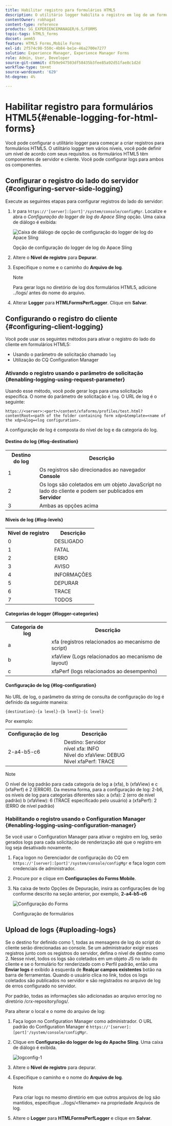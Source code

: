 ```yaml
---
title: Habilitar registro para formulários HTML5
description: O utilitário logger habilita o registro em log de um formulário e ajuda a depurar problemas relacionados ao formulário.
contentOwner: robhagat
content-type: reference
products: SG_EXPERIENCEMANAGER/6.5/FORMS
topic-tags: hTML5_forms
docset: aem65
feature: HTML5 Forms,Mobile Forms
exl-id: 2f574c98-550c-4b84-be1e-46a2700e7277
solution: Experience Manager, Experience Manager Forms
role: Admin, User, Developer
source-git-commit: d7b9e947503df58435b3fee85a92d51fae8c1d2d
workflow-type: tm+mt
source-wordcount: '629'
ht-degree: 4%

---
```


# Habilitar registro para formulários HTML5{#enable-logging-for-html-forms}

Você pode configurar o utilitário logger para começar a criar registros para formulários HTML5. O utilitário logger tem vários níveis, você pode definir um nível de acordo com seus requisitos. os formulários HTML5 têm componentes de servidor e cliente. Você pode configurar logs para ambos os componentes.

## Configurar o registro do lado do servidor {#configuring-server-side-logging}

Execute as seguintes etapas para configurar registros do lado do servidor:

1. Ir para `https://'[server]:[port]'/system/console/configMgr`. Localize e abra o *Configuração do logger de log do Apace Sling* opção. Uma caixa de diálogo é exibida:

   ![ Caixa de diálogo de opção de configuração do logger de log do Apace Sling](assets/logconfig.png)

   Opção de configuração do logger de log do Apace Sling

1. Altere o **Nível de registro** para **Depurar**.

1. Especifique o nome e o caminho do **Arquivo de log**.

   >[!NOTE]
   >
   >Para gerar logs no diretório de log dos formulários HTML5, adicione ../logs/ antes do nome do arquivo.

1. Alterar **Logger** para **HTMLFormsPerfLogger**. Clique em **Salvar**.

## Configurando o registro do cliente {#configuring-client-logging}

Você pode usar os seguintes métodos para ativar o registro do lado do cliente em formulários HTML5:

* Usando o parâmetro de solicitação chamado `log`
* Utilização do CQ Configuration Manager

### Ativando o registro usando o parâmetro de solicitação {#enabling-logging-using-request-parameter}

Usando esse método, você pode gerar logs para uma solicitação específica. O nome do parâmetro de solicitação é `log`. O URL de log é o seguinte:

`https://<server>:<port>/content/xfaforms/profiles/test.html?contentRoot=<path of the folder containing form xdp>&template=<name of the xdp>&log=<log configuration>.`

A configuração de log é composta do nível de log e da categoria do log.

#### Destino do log {#log-destination}

<table>
 <tbody>
  <tr>
   <th><strong>Destino do log</strong></th>
   <th><strong>Descrição</strong></th>
  </tr>
  <tr>
   <td>1</td>
   <td>Os registros são direcionados ao navegador <strong>Console</strong></td>
  </tr>
  <tr>
   <td>2</td>
   <td>Os logs são coletados em um objeto JavaScript no lado do cliente e podem ser publicados em <strong>Servidor</strong> </td>
  </tr>
  <tr>
   <td>3</td>
   <td>Ambas as opções acima<br /> </td>
  </tr>
 </tbody>
</table>

#### Níveis de log {#log-levels}

<table>
 <tbody>
  <tr>
   <th>Nível de registro</th>
   <th>Descrição</th>
  </tr>
  <tr>
   <td>0</td>
   <td>DESLIGADO<br type="_moz" /> </td>
  </tr>
  <tr>
   <td>1</td>
   <td>FATAL<br type="_moz" /> </td>
  </tr>
  <tr>
   <td>2</td>
   <td>ERRO<br type="_moz" /> </td>
  </tr>
  <tr>
   <td>3</td>
   <td>AVISO<br type="_moz" /> </td>
  </tr>
  <tr>
   <td>4</td>
   <td>INFORMAÇÕES<br type="_moz" /> </td>
  </tr>
  <tr>
   <td>5</td>
   <td>DEPURAR<br type="_moz" /> </td>
  </tr>
  <tr>
   <td>6</td>
   <td>TRACE<br type="_moz" /> </td>
  </tr>
  <tr>
   <td>7</td>
   <td>TODOS<br type="_moz" /> </td>
  </tr>
 </tbody>
</table>

#### Categorias de logger {#logger-categories}

<table>
 <tbody>
  <tr>
   <th>Categoria de log</th>
   <th>Descrição</th>
  </tr>
  <tr>
   <td>a</td>
   <td>xfa (registros relacionados ao mecanismo de script)</td>
  </tr>
  <tr>
   <td>b</td>
   <td>xfaView (Logs relacionados ao mecanismo de layout)<br type="_moz" /> </td>
  </tr>
  <tr>
   <td>c</td>
   <td>xfaPerf (logs relacionados ao desempenho)<br type="_moz" /> </td>
  </tr>
 </tbody>
</table>

#### Configuração de log {#log-configuration}

No URL de log, o parâmetro da string de consulta de configuração do log é definido da seguinte maneira:

`{destination}-{a level}-{b level}-{c level}`

Por exemplo:

<table>
 <tbody>
  <tr>
   <th>Configuração de log</th>
   <th>Descrição</th>
  </tr>
  <tr>
   <td>2-a4-b5-c6<br type="_moz" /> </td>
   <td>Destino: Servidor<br /> nível xfa: INFO<br /> Nível do xfaView: DEBUG<br /> Nível xfaPerf: TRACE</td>
  </tr>
 </tbody>
</table>

>[!NOTE]
>
>O nível de log padrão para cada categoria de log a (xfa), b (xfaView) e c (xfaPerf) é 2 (ERROR). Da mesma forma, para a configuração de log: 2-b6, os níveis de log para categorias diferentes são:
>a (xfa): 2 (erro de nível padrão)
>b (xfaView): 6 (TRACE especificado pelo usuário)
>a (xfaPerf): 2 (ERRO de nível padrão)

### Habilitando o registro usando o Configuration Manager {#enabling-logging-using-configuration-manager}

Se você usar o Configuration Manager para ativar o registro em log, serão gerados logs para cada solicitação de renderização até que o registro em log seja desativado novamente.

1. Faça logon no Gerenciador de configuração do CQ em `https://'[server]:[port]'/system/console/configMgr` e faça logon com credenciais de administrador.
1. Procure por e clique em **Configurações do Forms Mobile**.
1. Na caixa de texto Opções de Depuração, insira as configurações de log conforme descrito na seção anterior, por exemplo, **2-a4-b5-c6**

   ![Configuração do Forms](assets/forms_configuration.png)

   Configuração de formulários

## Upload de logs {#uploading-logs}

Se o destino for definido como 1, todas as mensagens de log do script do cliente serão direcionadas ao console. Se um administrador exigir esses registros junto com os registros do servidor, defina o nível de destino como 2. Nesse nível, todos os logs são coletados em um objeto JS no lado do cliente e se o formulário for renderizado com o Perfil padrão, então uma **Enviar logs** é exibido à esquerda de **Realçar campos existentes** botão na barra de ferramentas. Quando o usuário clica no link, todos os logs coletados são publicados no servidor e são registrados no arquivo de log de erros configurado no servidor.

Por padrão, todas as informações são adicionadas ao arquivo error.log no diretório /crx-repository/logs/.

Para alterar o local e o nome do arquivo de log:

1. Faça logon no Configuration Manager como administrador. O URL padrão do Configuration Manager é `https://'[server]:[port]'/system/console/configMgr`.
1. Clique em **Configuração do logger de log do Apache Sling**. Uma caixa de diálogo é exibida.

   ![logconfig-1](assets/logconfig-1.png)

1. Altere o **Nível de registro** para depurar.

1. Especifique o caminho e o nome do **Arquivo de log**.

   >[!NOTE]
   >
   >Para criar logs no mesmo diretório em que outros arquivos de log são mantidos, especifique ../logs/&lt;filename> na propriedade Arquivos de log.

1. Altere o **Logger** para **HTMLFormsPerfLogger** e clique em **Salvar**.

